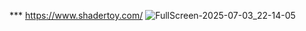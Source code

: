 *** https://www.shadertoy.com/
![FullScreen-2025-07-03_22-14-05](https://github.com/user-attachments/assets/23820db4-8616-4f14-9e04-60ba0c4471fb)
